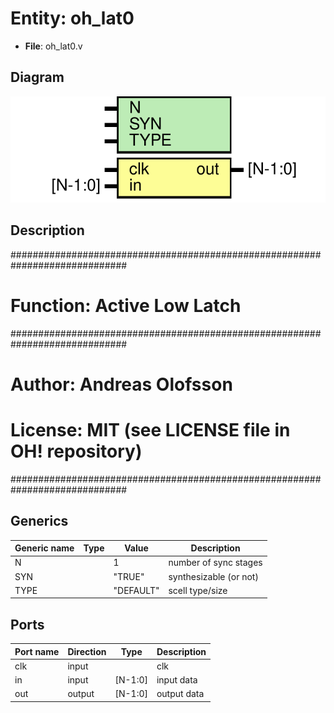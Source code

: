 # Entity: oh_lat0

- **File**: oh_lat0.v
## Diagram

![Diagram](oh_lat0.svg "Diagram")
## Description

#############################################################################
# Function: Active Low Latch                                                #
#############################################################################
# Author:   Andreas Olofsson                                                #
# License:  MIT (see LICENSE file in OH! repository)                        #
#############################################################################

## Generics

| Generic name | Type | Value     | Description              |
| ------------ | ---- | --------- | ------------------------ |
| N            |      | 1         |  number of sync stages   |
| SYN          |      | "TRUE"    |  synthesizable (or not)  |
| TYPE         |      | "DEFAULT" |  scell type/size         |
## Ports

| Port name | Direction | Type    | Description |
| --------- | --------- | ------- | ----------- |
| clk       | input     |         | clk         |
| in        | input     | [N-1:0] | input data  |
| out       | output    | [N-1:0] | output data |
